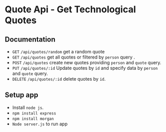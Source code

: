 # Quote Api - Get Technological Quotes

## Documentation
* `GET` `/api/quotes/random` get a random quote
* `GET` `/api/quotes` get all quotes or filtered by `person` query .
* `POST` `/api/quotes` create new quotes providing `person` and `quote` query.
* `PUT` `/api/quotes/:id` Update quotes by `id` and specify data by `person` and `quote` query.
* `DELETE` `/api/quotes/:id` delete quotes by `id`.

## Setup app
- Install `node js`.
- `npm install express`
- `npm install morgan`
- `Node server.js` to run app